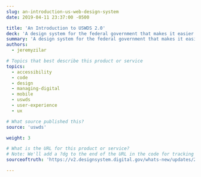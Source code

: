 ```yaml
---
slug: an-introduction-us-web-design-system
date: 2019-04-11 23:37:00 -0500

title: 'An Introduction to USWDS 2.0'
deck: 'A design system for the federal government that makes it easier to build accessible, mobile-friendly government websites for the American public'
summary: 'A design system for the federal government that makes it easier to build accessible, mobile-friendly government websites for the American public'
authors:
  - jeremyzilar

# Topics that best describe this product or service
topics:
  - accessibility
  - code
  - design
  - managing-digital
  - mobile
  - uswds
  - user-experience
  - ux

# What source published this?
source: 'uswds'

weight: 3

# What is the URL for this product or service?
# Note: We'll add a ?dg to the end of the URL in the code for tracking purposes
sourceoftruth: 'https://v2.designsystem.digital.gov/whats-new/updates/2019/04/08/introducing-uswds-2-0/'

---
```

